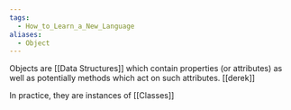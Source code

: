 ```yaml
---
tags:
  - How_to_Learn_a_New_Language
aliases:
  - Object
---
```

Objects are [[Data Structures]] which contain properties (or attributes) as well as potentially methods which act on such attributes. [[derek]]

In practice, they are instances of [[Classes]]